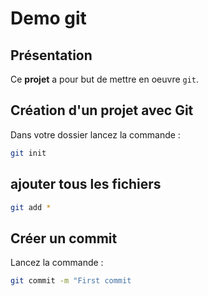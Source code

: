 # Demo git
## Présentation
Ce **projet** a pour but de mettre en oeuvre `git`.

## Création d'un projet avec Git
Dans votre dossier lancez la commande :
```sh
git init
```

## ajouter tous les fichiers
```sh
git add *
```

## Créer un commit
Lancez la commande :
```sh
git commit -m "First commit
```



